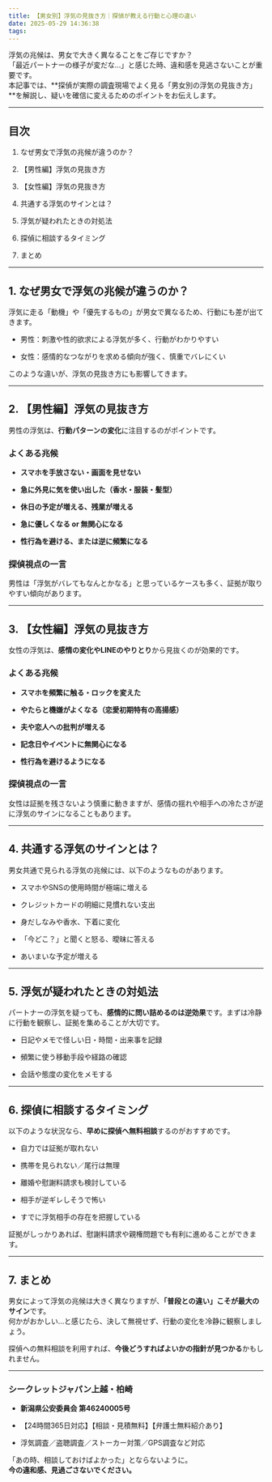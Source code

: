 ```yaml
---
title: 【男女別】浮気の見抜き方｜探偵が教える行動と心理の違い
date: 2025-05-29 14:36:38
tags:
---
```


浮気の兆候は、男女で大きく異なることをご存じですか？  
「最近パートナーの様子が変だな…」と感じた時、違和感を見逃さないことが重要です。  
本記事では、**探偵が実際の調査現場でよく見る「男女別の浮気の見抜き方」**を解説し、疑いを確信に変えるためのポイントをお伝えします。

---

## **目次**

1. なぜ男女で浮気の兆候が違うのか？

2. 【男性編】浮気の見抜き方

3. 【女性編】浮気の見抜き方

4. 共通する浮気のサインとは？

5. 浮気が疑われたときの対処法

6. 探偵に相談するタイミング

7. まとめ

---

## **1\. なぜ男女で浮気の兆候が違うのか？**

浮気に走る「動機」や「優先するもの」が男女で異なるため、行動にも差が出てきます。

* 男性：刺激や性的欲求による浮気が多く、行動がわかりやすい

* 女性：感情的なつながりを求める傾向が強く、慎重でバレにくい

このような違いが、浮気の見抜き方にも影響してきます。

---

## **2\. 【男性編】浮気の見抜き方**

男性の浮気は、**行動パターンの変化**に注目するのがポイントです。

### **よくある兆候**

* **スマホを手放さない・画面を見せない**

* **急に外見に気を使い出した（香水・服装・髪型）**

* **休日の予定が増える、残業が増える**

* **急に優しくなる or 無関心になる**

* **性行為を避ける、または逆に頻繁になる**

### **探偵視点の一言**

男性は「浮気がバレてもなんとかなる」と思っているケースも多く、証拠が取りやすい傾向があります。

---

## **3\. 【女性編】浮気の見抜き方**

女性の浮気は、**感情の変化やLINEのやりとり**から見抜くのが効果的です。

### **よくある兆候**

* **スマホを頻繁に触る・ロックを変えた**

* **やたらと機嫌がよくなる（恋愛初期特有の高揚感）**

* **夫や恋人への批判が増える**

* **記念日やイベントに無関心になる**

* **性行為を避けるようになる**

### **探偵視点の一言**

女性は証拠を残さないよう慎重に動きますが、感情の揺れや相手への冷たさが逆に浮気のサインになることもあります。

---

## **4\. 共通する浮気のサインとは？**

男女共通で見られる浮気の兆候には、以下のようなものがあります。

* スマホやSNSの使用時間が極端に増える

* クレジットカードの明細に見慣れない支出

* 身だしなみや香水、下着に変化

* 「今どこ？」と聞くと怒る、曖昧に答える

* あいまいな予定が増える

---

## **5\. 浮気が疑われたときの対処法**

パートナーの浮気を疑っても、**感情的に問い詰めるのは逆効果**です。まずは冷静に行動を観察し、証拠を集めることが大切です。

* 日記やメモで怪しい日・時間・出来事を記録

* 頻繁に使う移動手段や経路の確認

* 会話や態度の変化をメモする

---

## **6\. 探偵に相談するタイミング**

以下のような状況なら、**早めに探偵へ無料相談**するのがおすすめです。

* 自力では証拠が取れない

* 携帯を見られない／尾行は無理

* 離婚や慰謝料請求も検討している

* 相手が逆ギレしそうで怖い

* すでに浮気相手の存在を把握している

証拠がしっかりあれば、慰謝料請求や親権問題でも有利に進めることができます。

---

## **7\. まとめ**

男女によって浮気の兆候は大きく異なりますが、**「普段との違い」こそが最大のサイン**です。  
何かがおかしい…と感じたら、決して無視せず、行動の変化を冷静に観察しましょう。

探偵への無料相談を利用すれば、**今後どうすればよいかの指針が見つかる**かもしれません。

---

### **シークレットジャパン上越・柏崎**

* **新潟県公安委員会 第46240005号**

* 【24時間365日対応】【相談・見積無料】【弁護士無料紹介あり】

* 浮気調査／盗聴調査／ストーカー対策／GPS調査など対応

「あの時、相談しておけばよかった」とならないように。  
**今の違和感、見過ごさないでください。**

